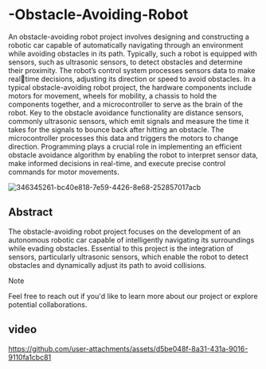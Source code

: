 # -Obstacle-Avoiding-Robot
An obstacle-avoiding robot project involves designing and constructing a robotic car capable 
of automatically navigating through an environment while avoiding obstacles in its path. 
Typically, such a robot is equipped with sensors, such as ultrasonic sensors, to detect obstacles
and determine their proximity. The robot’s control system processes sensors data to make realtime decisions, adjusting its direction or speed to avoid obstacles.
In a typical obstacle-avoiding robot project, the hardware components include motors for 
movement, wheels for mobility, a chassis to hold the components together, and a 
microcontroller to serve as the brain of the robot. Key to the obstacle avoidance functionality 
are distance sensors, commonly ultrasonic sensors, which emit signals and measure the time 
it takes for the signals to bounce back after hitting an obstacle. The microcontroller processes 
this data and triggers the motors to change direction.
Programming plays a crucial role in implementing an efficient obstacle avoidance algorithm
by enabling the robot to interpret sensor data, make informed decisions in real-time, and 
execute precise control commands for motor movements.


![346345261-bc40e818-7e59-4426-8e68-252857017acb](https://github.com/user-attachments/assets/9ad4e847-4d9e-4b64-b95a-199ca598123e)

## Abstract
The obstacle-avoiding robot project focuses on the development of an autonomous robotic car capable of intelligently navigating its surroundings while evading obstacles. Essential to this project is the integration of sensors, particularly ultrasonic sensors, which enable the robot to detect obstacles and dynamically adjust its path to avoid collisions.

> [!NOTE]
> Feel free to reach out if you'd like to learn more about our project or explore potential collaborations.


## video

https://github.com/user-attachments/assets/d5be048f-8a31-431a-9016-9110fa1cbc81



